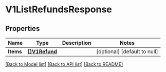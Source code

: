 # V1ListRefundsResponse

## Properties

 Name      | Type                          | Description | Notes                        
-----------|-------------------------------|-------------|------------------------------
 **Items** | [**[]V1Refund**](V1Refund.md) |             | [optional] [default to null] 

[[Back to Model list]](../README.md#documentation-for-models) [[Back to API list]](../README.md#documentation-for-api-endpoints) [[Back to README]](../README.md)

